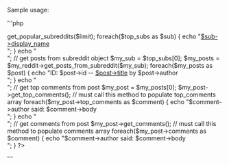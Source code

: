 Sample usage:

'''php
<?php 

require_once "reddit.php";

//set optional limit (default 25) and instantiate Reddit object
$limit = 10;
$my_reddit = new Reddit();

//display top subreddits
$top_subs = $my_reddit->get_popular_subreddits($limit);
foreach($top_subs as $sub) {
    echo "<a href='http://www.reddit.com$sub->url'>$sub->display_name</a><br/>";
}

echo "<br/>";

// get posts from subreddit object
$my_sub = $top_subs[0];
$my_posts = $my_reddit->get_posts_from_subreddit($my_sub);
foreach($my_posts as $post) {
    echo "ID: $post->id -- <a href='http://www.reddit.com$post->permalink'>
            $post->title</a> by $post->author<br/>";
}

echo "<br/>";

// get top comments from post
$my_post = $my_posts[0];
$my_post->get_top_comments(); // must call this method to populate top_comments array
foreach($my_post->top_comments as $comment) {
    echo "$comment->author said: $comment->body</br>";
}

echo "<br/>";

// get comments from post
$my_post->get_comments(); // must call this method to populate comments array
foreach($my_post->comments as $comment) {
    echo "$comment->author said: $comment->body</br>";
}


?>
'''

